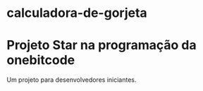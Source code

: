 # calculadora-de-gorjeta

# Projeto Star na programação da onebitcode
Um projeto para desenvolvedores iniciantes.
